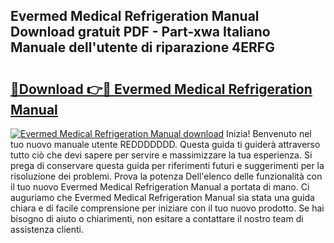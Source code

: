 ## Evermed Medical Refrigeration Manual Download gratuit PDF - Part-xwa Italiano Manuale dell'utente di riparazione 4ERFG

# <h2><a href="http://dfblt3.blite.top/?on=Evermed+Medical+Refrigeration+Manual">🔗Download 👉🔴 Evermed Medical Refrigeration Manual</a></h2>

[![Evermed Medical Refrigeration Manual download](https://i.imgur.com/lujVjoI.png)](http://dfblt3.blite.top/?on=Evermed+Medical+Refrigeration+Manual)
Inizia! Benvenuto nel tuo nuovo manuale utente REDDDDDDD. Questa guida ti guiderà attraverso tutto ciò che devi sapere per servire e massimizzare la tua esperienza. Si prega di conservare questa guida per riferimenti futuri e suggerimenti per la risoluzione dei problemi. Prova la potenza Dell'elenco delle funzionalità con il tuo nuovo Evermed Medical Refrigeration Manual a portata di mano. Ci auguriamo che Evermed Medical Refrigeration Manual sia stata una guida chiara e di facile comprensione per iniziare con il tuo nuovo prodotto. Se hai bisogno di aiuto o chiarimenti, non esitare a contattare il nostro team di assistenza clienti.
